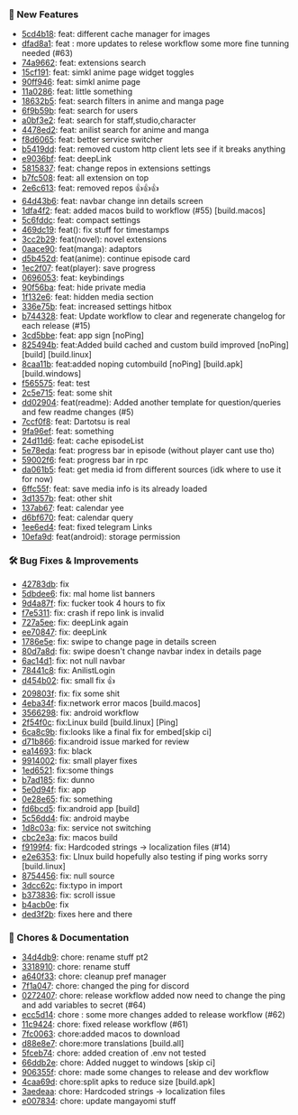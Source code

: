 

### 🎉 New Features
* [5cd4b18](https://github.com/aayush2622/Dartotsu/commit/5cd4b18): feat: different cache manager for images
* [dfad8a1](https://github.com/aayush2622/Dartotsu/commit/dfad8a1): feat : more updates to relese workflow some more fine tunning needed (#63)
* [74a9662](https://github.com/aayush2622/Dartotsu/commit/74a9662): feat: extensions search
* [15cf191](https://github.com/aayush2622/Dartotsu/commit/15cf191): feat: simkl anime page widget toggles
* [90ff946](https://github.com/aayush2622/Dartotsu/commit/90ff946): feat: simkl anime page
* [11a0286](https://github.com/aayush2622/Dartotsu/commit/11a0286): feat: little something
* [18632b5](https://github.com/aayush2622/Dartotsu/commit/18632b5): feat: search filters in anime and manga page
* [6f9b59b](https://github.com/aayush2622/Dartotsu/commit/6f9b59b): feat: search for users
* [a0bf3e2](https://github.com/aayush2622/Dartotsu/commit/a0bf3e2): feat: search for staff,studio,character
* [4478ed2](https://github.com/aayush2622/Dartotsu/commit/4478ed2): feat: anilist search for anime and manga
* [f8d6065](https://github.com/aayush2622/Dartotsu/commit/f8d6065): feat: better service switcher
* [b5419dd](https://github.com/aayush2622/Dartotsu/commit/b5419dd): feat: removed custom http client lets see if it breaks anything
* [e9036bf](https://github.com/aayush2622/Dartotsu/commit/e9036bf): feat: deepLink
* [5815837](https://github.com/aayush2622/Dartotsu/commit/5815837): feat: change repos in extensions settings
* [b7fc508](https://github.com/aayush2622/Dartotsu/commit/b7fc508): feat: all extension on top
* [2e6c613](https://github.com/aayush2622/Dartotsu/commit/2e6c613): feat: removed repos 👍👍👍
* [64d43b6](https://github.com/aayush2622/Dartotsu/commit/64d43b6): feat: navbar change inn details screen
* [1dfa4f2](https://github.com/aayush2622/Dartotsu/commit/1dfa4f2): feat: added macos build to workflow (#55) [build.macos]
* [5c6fddc](https://github.com/aayush2622/Dartotsu/commit/5c6fddc): feat: compact settings
* [469dc19](https://github.com/aayush2622/Dartotsu/commit/469dc19): feat(): fix stuff for timestamps
* [3cc2b29](https://github.com/aayush2622/Dartotsu/commit/3cc2b29): feat(novel): novel extensions
* [0aace90](https://github.com/aayush2622/Dartotsu/commit/0aace90): feat(manga): adaptors
* [d5b452d](https://github.com/aayush2622/Dartotsu/commit/d5b452d): feat(anime): continue episode card
* [1ec2f07](https://github.com/aayush2622/Dartotsu/commit/1ec2f07): feat(player): save progress
* [0696053](https://github.com/aayush2622/Dartotsu/commit/0696053): feat: keybindings
* [90f56ba](https://github.com/aayush2622/Dartotsu/commit/90f56ba): feat: hide private media
* [1f132e6](https://github.com/aayush2622/Dartotsu/commit/1f132e6): feat: hidden media section
* [336e75b](https://github.com/aayush2622/Dartotsu/commit/336e75b): feat: increased settings hitbox
* [b744328](https://github.com/aayush2622/Dartotsu/commit/b744328): feat: Update workflow to clear and regenerate changelog for each release (#15)
* [3cd5bbe](https://github.com/aayush2622/Dartotsu/commit/3cd5bbe): feat: app sign [noPing]
* [825494b](https://github.com/aayush2622/Dartotsu/commit/825494b): feat:Added build cached and custom build improved [noPing] [build] [build.linux]
* [8caa11b](https://github.com/aayush2622/Dartotsu/commit/8caa11b): feat:added noping cutombuild [noPing] [build.apk] [build.windows]
* [f565575](https://github.com/aayush2622/Dartotsu/commit/f565575): feat: test
* [2c5e715](https://github.com/aayush2622/Dartotsu/commit/2c5e715): feat: some shit
* [dd02904](https://github.com/aayush2622/Dartotsu/commit/dd02904): feat(readme): Added another template for question/queries and few readme changes (#5)
* [7ccf0f8](https://github.com/aayush2622/Dartotsu/commit/7ccf0f8): feat: Dartotsu is real
* [9fa96ef](https://github.com/aayush2622/Dartotsu/commit/9fa96ef): feat: something
* [24d11d6](https://github.com/aayush2622/Dartotsu/commit/24d11d6): feat: cache episodeList
* [5e78eda](https://github.com/aayush2622/Dartotsu/commit/5e78eda): feat: progress bar in episode (without player cant use tho)
* [59002f6](https://github.com/aayush2622/Dartotsu/commit/59002f6): feat: progress bar in rpc
* [da061b5](https://github.com/aayush2622/Dartotsu/commit/da061b5): feat: get media id from different sources (idk where to use it for now)
* [6ffc55f](https://github.com/aayush2622/Dartotsu/commit/6ffc55f): feat: save media info is its already loaded
* [3d1357b](https://github.com/aayush2622/Dartotsu/commit/3d1357b): feat: other shit
* [137ab67](https://github.com/aayush2622/Dartotsu/commit/137ab67): feat: calendar yee
* [d6bf670](https://github.com/aayush2622/Dartotsu/commit/d6bf670): feat: calendar query
* [1ee6ed4](https://github.com/aayush2622/Dartotsu/commit/1ee6ed4): feat: fixed telegram Links
* [10efa9d](https://github.com/aayush2622/Dartotsu/commit/10efa9d): feat(android): storage permission

### 🛠️ Bug Fixes & Improvements
* [42783db](https://github.com/aayush2622/Dartotsu/commit/42783db): fix
* [5dbdee6](https://github.com/aayush2622/Dartotsu/commit/5dbdee6): fix: mal home list banners
* [9d4a87f](https://github.com/aayush2622/Dartotsu/commit/9d4a87f): fix: fucker took 4 hours to fix
* [f7e5311](https://github.com/aayush2622/Dartotsu/commit/f7e5311): fix: crash if repo link is invalid
* [727a5ee](https://github.com/aayush2622/Dartotsu/commit/727a5ee): fix: deepLink again
* [ee70847](https://github.com/aayush2622/Dartotsu/commit/ee70847): fix: deepLink
* [1786e5e](https://github.com/aayush2622/Dartotsu/commit/1786e5e): fix: swipe to change page in details screen
* [80d7a8d](https://github.com/aayush2622/Dartotsu/commit/80d7a8d): fix: swipe doesn't change navbar index in details page
* [6ac14d1](https://github.com/aayush2622/Dartotsu/commit/6ac14d1): fix: not null navbar
* [78441c8](https://github.com/aayush2622/Dartotsu/commit/78441c8): fix: AnilistLogin
* [d454b02](https://github.com/aayush2622/Dartotsu/commit/d454b02): fix: small fix 👍
* [209803f](https://github.com/aayush2622/Dartotsu/commit/209803f): fix: fix some shit
* [4eba34f](https://github.com/aayush2622/Dartotsu/commit/4eba34f): fix:network error macos [build.macos]
* [3566298](https://github.com/aayush2622/Dartotsu/commit/3566298): fix: android workflow
* [2f54f0c](https://github.com/aayush2622/Dartotsu/commit/2f54f0c): fix:Linux build [build.linux] [Ping]
* [6ca8c9b](https://github.com/aayush2622/Dartotsu/commit/6ca8c9b): fix:looks like a final fix for embed[skip ci]
* [d71b866](https://github.com/aayush2622/Dartotsu/commit/d71b866): fix:android issue marked for review
* [ea14693](https://github.com/aayush2622/Dartotsu/commit/ea14693): fix: black
* [9914002](https://github.com/aayush2622/Dartotsu/commit/9914002): fix: small player fixes
* [1ed6521](https://github.com/aayush2622/Dartotsu/commit/1ed6521): fix:some things
* [b7ad185](https://github.com/aayush2622/Dartotsu/commit/b7ad185): fix: dunno
* [5e0d94f](https://github.com/aayush2622/Dartotsu/commit/5e0d94f): fix: app
* [0e28e65](https://github.com/aayush2622/Dartotsu/commit/0e28e65): fix: something
* [fd6bcd5](https://github.com/aayush2622/Dartotsu/commit/fd6bcd5): fix:android app [build]
* [5c56dd4](https://github.com/aayush2622/Dartotsu/commit/5c56dd4): fix: android maybe
* [1d8c03a](https://github.com/aayush2622/Dartotsu/commit/1d8c03a): fix: service not switching
* [cbc2e3a](https://github.com/aayush2622/Dartotsu/commit/cbc2e3a): fix: macos build
* [f9199f4](https://github.com/aayush2622/Dartotsu/commit/f9199f4): fix: Hardcoded strings → localization files (#14)
* [e2e6353](https://github.com/aayush2622/Dartotsu/commit/e2e6353): fix: LInux build hopefully also testing if ping works sorry [build.linux]
* [8754456](https://github.com/aayush2622/Dartotsu/commit/8754456): fix: null source
* [3dcc62c](https://github.com/aayush2622/Dartotsu/commit/3dcc62c): fix:typo in import
* [b373836](https://github.com/aayush2622/Dartotsu/commit/b373836): fix: scroll issue
* [b4acb0e](https://github.com/aayush2622/Dartotsu/commit/b4acb0e): fix
* [ded3f2b](https://github.com/aayush2622/Dartotsu/commit/ded3f2b): fixes here and there

### 🧹 Chores & Documentation
* [34d4db9](https://github.com/aayush2622/Dartotsu/commit/34d4db9): chore: rename stuff pt2
* [3318910](https://github.com/aayush2622/Dartotsu/commit/3318910): chore: rename stuff
* [a640f33](https://github.com/aayush2622/Dartotsu/commit/a640f33): chore: cleanup pref manager
* [7f1a047](https://github.com/aayush2622/Dartotsu/commit/7f1a047): chore: changed the ping for discord
* [0272407](https://github.com/aayush2622/Dartotsu/commit/0272407): chore: release workflow added now need to change the ping and add variables to secret (#64)
* [ecc5d14](https://github.com/aayush2622/Dartotsu/commit/ecc5d14): chore : some more changes added to release workflow  (#62)
* [11c9424](https://github.com/aayush2622/Dartotsu/commit/11c9424): chore: fixed release workflow (#61)
* [7fc0063](https://github.com/aayush2622/Dartotsu/commit/7fc0063): chore:added macos to download
* [d88e8e7](https://github.com/aayush2622/Dartotsu/commit/d88e8e7): chore:more translations [build.all]
* [5fceb74](https://github.com/aayush2622/Dartotsu/commit/5fceb74): chore: added creation of .env not tested
* [66ddb2e](https://github.com/aayush2622/Dartotsu/commit/66ddb2e): chore: Added nugget to windows [skip ci]
* [906355f](https://github.com/aayush2622/Dartotsu/commit/906355f): chore: made some changes to release and  dev workflow
* [4caa69d](https://github.com/aayush2622/Dartotsu/commit/4caa69d): chore:split apks to reduce size [build.apk]
* [3aedeaa](https://github.com/aayush2622/Dartotsu/commit/3aedeaa): chore: Hardcoded strings → localization files
* [e007834](https://github.com/aayush2622/Dartotsu/commit/e007834): chore: update mangayomi stuff

